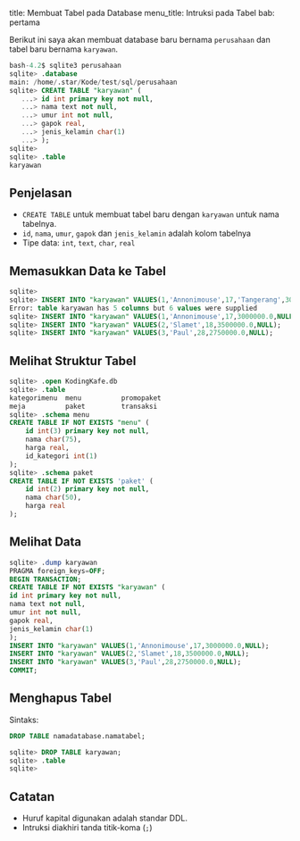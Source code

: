 title: Membuat Tabel pada Database
menu_title: Intruksi pada Tabel
bab: pertama

Berikut ini saya akan membuat database baru bernama `perusahaan` dan tabel baru bernama `karyawan`.
```sql
bash-4.2$ sqlite3 perusahaan
sqlite> .database
main: /home/.star/Kode/test/sql/perusahaan
sqlite> CREATE TABLE "karyawan" (
   ...> id int primary key not null,
   ...> nama text not null,
   ...> umur int not null,
   ...> gapok real,
   ...> jenis_kelamin char(1)
   ...> );
sqlite> 
sqlite> .table
karyawan
```

## Penjelasan

- `CREATE TABLE` untuk membuat tabel baru dengan `karyawan` untuk nama tabelnya.
- `id`, `nama`, `umur`, `gapok` dan `jenis_kelamin` adalah kolom tabelnya
- Tipe data: `int`, `text`, `char`, `real`

## Memasukkan Data ke Tabel

```sql
sqlite> 
sqlite> INSERT INTO "karyawan" VALUES(1,'Annonimouse',17,'Tangerang',3000000.0,NULL);
Error: table karyawan has 5 columns but 6 values were supplied
sqlite> INSERT INTO "karyawan" VALUES(1,'Annonimouse',17,3000000.0,NULL);
sqlite> INSERT INTO "karyawan" VALUES(2,'Slamet',18,3500000.0,NULL);
sqlite> INSERT INTO "karyawan" VALUES(3,'Paul',28,2750000.0,NULL);
```

## Melihat Struktur Tabel

```sql
sqlite> .open KodingKafe.db
sqlite> .table
kategorimenu  menu          promopaket  
meja          paket         transaksi   
sqlite> .schema menu
CREATE TABLE IF NOT EXISTS "menu" (
	id int(3) primary key not null,
	nama char(75),
	harga real,
	id_kategori int(1)
);
sqlite> .schema paket
CREATE TABLE IF NOT EXISTS 'paket' (
	id int(2) primary key not null,
	nama char(50),
	harga real
);
```

## Melihat Data

```sql
sqlite> .dump karyawan
PRAGMA foreign_keys=OFF;
BEGIN TRANSACTION;
CREATE TABLE IF NOT EXISTS "karyawan" (
id int primary key not null,
nama text not null,
umur int not null,
gapok real,
jenis_kelamin char(1)
);
INSERT INTO "karyawan" VALUES(1,'Annonimouse',17,3000000.0,NULL);
INSERT INTO "karyawan" VALUES(2,'Slamet',18,3500000.0,NULL);
INSERT INTO "karyawan" VALUES(3,'Paul',28,2750000.0,NULL);
COMMIT;
```

## Menghapus Tabel

Sintaks: 
```sql
DROP TABLE namadatabase.namatabel;
```

```sql
sqlite> DROP TABLE karyawan;
sqlite> .table
sqlite> 
```


## Catatan

- Huruf kapital digunakan adalah standar DDL.
- Intruksi diakhiri tanda titik-koma (` ; `)